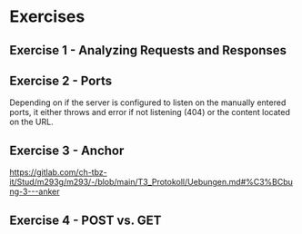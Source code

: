 # Exercises

## Exercise 1 - Analyzing Requests and Responses
## Exercise 2 - Ports

Depending on if the server is configured to listen on the manually entered ports, it either throws and error if not listening (404) or the content located on the URL.

## Exercise 3 - Anchor

https://gitlab.com/ch-tbz-it/Stud/m293g/m293/-/blob/main/T3_Protokoll/Uebungen.md#%C3%BCbung-3---anker

## Exercise 4 - POST vs. GET